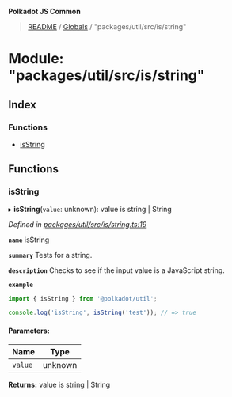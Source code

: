 **Polkadot JS Common**

> [README](../README.md) / [Globals](../globals.md) / "packages/util/src/is/string"

# Module: "packages/util/src/is/string"

## Index

### Functions

* [isString](_packages_util_src_is_string_.md#isstring)

## Functions

### isString

▸ **isString**(`value`: unknown): value is string \| String

*Defined in [packages/util/src/is/string.ts:19](https://github.com/polkadot-js/common/blob/13ae8665/packages/util/src/is/string.ts#L19)*

**`name`** isString

**`summary`** Tests for a string.

**`description`** 
Checks to see if the input value is a JavaScript string.

**`example`** 
<BR>

```javascript
import { isString } from '@polkadot/util';

console.log('isString', isString('test')); // => true
```

#### Parameters:

Name | Type |
------ | ------ |
`value` | unknown |

**Returns:** value is string \| String
